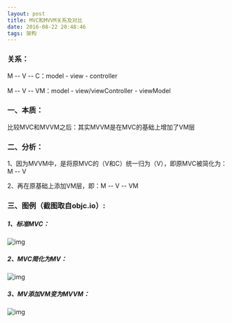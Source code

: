 ```yaml
---
layout: post
title: MVC和MVVM关系及对比
date: 2016-08-22 20:48:46
tags: 架构
---
```


### 关系：

M -- V -- C：model - view - controller

M -- V -- VM：model - view/viewController - viewModel

### 一、本质：

比较MVC和MVVM之后：其实MVVM是在MVC的基础上增加了VM层

### 二、分析：

1、因为MVVM中，是将原MVC的（V和C）统一归为（V），即原MVC被简化为：M -- V

2、再在原基础上添加VM层，即：M -- V -- VM

### 三、图例（截图取自objc.io）:

##### 1、标准MVC：

![img](assets/2016/images/MVC和MVVM-1.png)

##### 2、MVC简化为MV：

![img](assets/2016/images/MVC和MVVM-2.png)

##### 3、MV添加VM变为MVVM：

![img](assets/2016/images/MVC和MVVM-3.png)